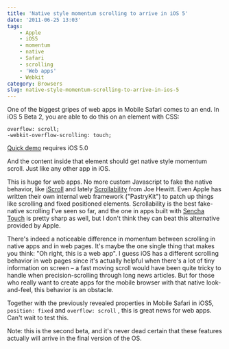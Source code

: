 ```yaml
---
title: 'Native style momentum scrolling to arrive in iOS 5'
date: '2011-06-25 13:03'
tags:
    - Apple
    - iOS5
    - momentum
    - native
    - Safari
    - scrolling
    - 'Web apps'
    - Webkit
category: Browsers
slug: native-style-momentum-scrolling-to-arrive-in-ios-5
---
```


One of the biggest gripes of web apps in Mobile Safari comes to an end. In iOS 5 Beta 2, you are able to do this on an element with CSS:

    overflow: scroll;
    -webkit-overflow-scrolling: touch;

[Quick demo](http://playground.johanbrook.com/css/touchtest.html) requires iOS 5.0

And the content inside that element should get native style momentum scroll. Just like any other app in iOS.  This is huge for web apps. No more custom Javascript to fake the native behavior, like [iScroll](http://cubiq.org/iscroll) and lately [Scrollability](https://github.com/joehewitt/scrollability/) from Joe Hewitt. Even Apple has written their own internal web framework ("PastryKit") to patch up things like scrolling and fixed positioned elements. Scrollability is the best fake-native scrolling I've seen so far, and the one in apps built with [Sencha Touch](http://www.sencha.com/) is pretty sharp as well, but I don't think they can beat this alternative provided by Apple.  There's indeed a noticeable difference in momentum between scrolling in native apps and in web pages. It's maybe the one single thing that makes you think: "Oh right, this is a web app". I guess iOS has a different scrolling behavior in web pages since it's actually helpful when there's a lot of tiny information on screen – a fast moving scroll would have been quite tricky to handle when precision-scrolling through long news articles. But for those who really want to create apps for the mobile browser with that native look-and-feel, this behavior is an obstacle.  Together with the previously revealed properties in Mobile Safari in iOS5, `position: fixed` and `overflow: scroll` , this is great news for web apps. Can't wait to test this.  Note: this is the second beta, and it's never dead certain that these features actually will arrive in the final version of the OS.

